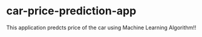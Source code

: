 # car-price-prediction-app

This application predcts price of the car using Machine Learning Algorithm!!

